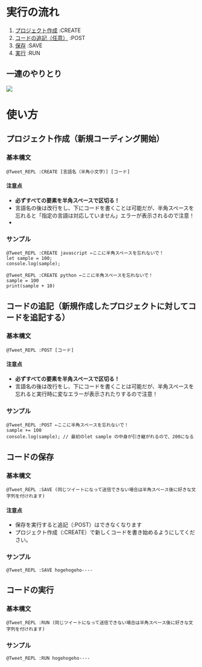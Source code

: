 # 実行の流れ

1. [プロジェクト作成]() :CREATE
2. [コードの追記（任意）]() :POST
3. [保存]() :SAVE
4. [実行]() :RUN

## 一連のやりとり
![](https://user-images.githubusercontent.com/16623885/36268006-bd822e50-12b8-11e8-823f-0e8f9c6898c8.png)

# 使い方

## プロジェクト作成（新規コーディング開始）

### 基本構文

```
@Tweet_REPL :CREATE [言語名（半角小文字）] [コード]
```

#### 注意点

- **必ずすべての要素を半角スペースで区切る！**
- 言語名の後は改行をし、下にコードを書くことは可能だが、半角スペースを忘れると「指定の言語は対応していません」エラーが表示されるので注意！
- 

### サンプル

```
@Tweet_REPL :CREATE javascript ←ここに半角スペースを忘れないで！
let sample = 100;
console.log(sample);
```

```
@Tweet_REPL :CREATE python ←ここに半角スペースを忘れないで！
sample = 100
print(sample + 10)
```

## コードの追記（新規作成したプロジェクトに対してコードを追記する）

### 基本構文

```
@Tweet_REPL :POST [コード]
```

#### 注意点

- **必ずすべての要素を半角スペースで区切る！**
- 言語名の後は改行をし、下にコードを書くことは可能だが、半角スペースを忘れると実行時に変なエラーが表示されたりするので注意！

### サンプル

```
@Tweet_REPL :POST ←ここに半角スペースを忘れないで！
sample += 100
console.log(sample); // 最初のlet sample の中身が引き継がれるので、200になる
```

## コードの保存

### 基本構文

```
@Tweet_REPL :SAVE (同じツイートになって送信できない場合は半角スペース後に好きな文字列を付けれます)
```

#### 注意点

- 保存を実行すると追記（:POST）はできなくなります
- プロジェクト作成（:CREATE）で新しくコードを書き始めるようにしてください。

### サンプル

```
@Tweet_REPL :SAVE hogehogeho----
```

## コードの実行

### 基本構文

```
@Tweet_REPL :RUN (同じツイートになって送信できない場合は半角スペース後に好きな文字列を付けれます)
```

### サンプル

```
@Tweet_REPL :RUN hogehogeho----
```
